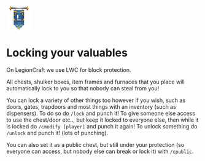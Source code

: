 ![ribbon](images/L-ribbon.png) 

# Locking your valuables

On LegionCraft we use LWC for block protection.

All chests, shulker boxes, item frames and furnaces that you place will automatically lock to you so that nobody can steal from you!

You can lock a variety of other things too however if you wish, such as doors, gates, trapdoors and most things with an inventory (such as dispensers). To do so do `/lock` and punch it!
To give someone else access to use the chest/door etc.., but keep it locked to everyone else, then while it is locked do `/cmodify [player]` and punch it again!
To unlock something do `/unlock` and punch it! (lots of punching).

You can also set it as a public chest, but still under your protection (so everyone can access, but nobody else can break or lock it) with `/cpublic`.
